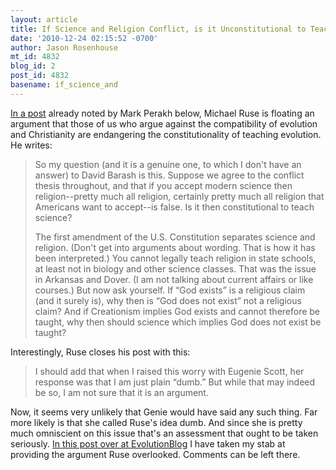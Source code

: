 ```yaml
---
layout: article
title: If Science and Religion Conflict, is it Unconstitutional to Teach Science?
date: '2010-12-24 02:15:52 -0700'
author: Jason Rosenhouse
mt_id: 4832
blog_id: 2
post_id: 4832
basename: if_science_and
---
```

[In a post](http://chronicle.com/blogs/brainstorm/science-and-religion-what-is-their-relationship-and-why-it-matters/30295) already noted by Mark Perakh below, Michael Ruse is floating an argument that those of us who argue against the compatibility of evolution and Christianity are endangering the constitutionality of teaching evolution.  He writes:

> So my question (and it is a genuine one, to which I don't have an answer) to David Barash is this.  Suppose we agree to the conflict thesis throughout, and that if you accept modern science then religion--pretty much all religion, certainly pretty much all religion that Americans want to accept--is false.  Is it then constitutional to teach science?
> 
> The first amendment of the U.S. Constitution separates science and religion.  (Don't get into arguments about wording.  That is how it has been interpreted.)   You cannot legally teach religion in state schools, at least not in biology and other science classes.  That was the issue in Arkansas and Dover.  (I am not talking about current affairs or like courses.)  But now ask yourself.  If &ldquo;God exists&rdquo; is a religious claim (and it surely is), why then is &ldquo;God does not exist&rdquo; not a religious claim?  And if Creationism implies God exists and cannot therefore be taught, why then should science which implies God does not exist be taught?

Interestingly, Ruse closes his post with this:

> I should add that when I raised this worry with Eugenie Scott, her response was that I am just plain &ldquo;dumb.&rdquo;  But while that may indeed be so, I am not sure that it is an argument.

Now, it seems very unlikely that Genie would have said any such thing.  Far more likely is that she called Ruse's idea dumb.  And since she is pretty much omniscient on this issue that's an assessment that ought to be taken seriously.  [In this post over at EvolutionBlog](http://scienceblogs.com/evolutionblog/2010/12/if_science_and_religion_confli.php#comments) I have taken my stab at providing the argument Ruse overlooked.  Comments can be left there.
